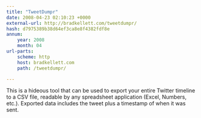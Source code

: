 ```yaml
---
title: "TweetDumpr"
date: 2008-04-23 02:10:23 +0000
external-url: http://bradkellett.com/tweetdumpr/
hash: d7975389b38d64ef3ca8e8f4382fdf8e
annum:
    year: 2008
    month: 04
url-parts:
    scheme: http
    host: bradkellett.com
    path: /tweetdumpr/

---
```


This is a hideous tool that can be used to export your entire Twitter timeline to a CSV file, readable by any spreadsheet application (Excel, Numbers, etc.). Exported data includes the tweet plus a timestamp of when it was sent.
